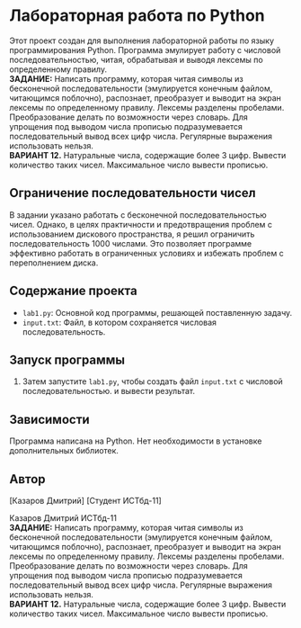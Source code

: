 # Лабораторная работа по Python

Этот проект создан для выполнения лабораторной работы по языку программирования Python. Программа эмулирует работу с числовой последовательностью, читая, обрабатывая и выводя лексемы по определенному правилу. <br>
**ЗАДАНИЕ:** Написать программу, которая читая символы из бесконечной последовательности (эмулируется конечным файлом, читающимся поблочно), распознает, преобразует и выводит на экран лексемы по определенному правилу. Лексемы разделены пробелами. Преобразование делать по возможности через словарь. Для упрощения под выводом числа прописью подразумевается последовательный вывод всех цифр числа. Регулярные выражения использовать нельзя. <br>
**ВАРИАНТ 12.** Натуральные числа, содержащие более 3 цифр. Вывести количество таких чисел. Максимальное число вывести прописью.
## Ограничение последовательности чисел

В задании указано работать с бесконечной последовательностью чисел. Однако, в целях практичности и предотвращения проблем с использованием дискового пространства, я решил ограничить последовательность 1000 числами. Это позволяет программе эффективно работать в ограниченных условиях и избежать проблем с переполнением диска.

## Содержание проекта

- `lab1.py`: Основной код программы, решающей поставленную задачу.
- `input.txt`: Файл, в котором сохраняется числовая последовательность.

## Запуск программы

1. Затем запустите `lab1.py`, чтобы создать файл `input.txt` с числовой последовательностью. и вывести результат.

## Зависимости

Программа написана на Python. Нет необходимости в установке дополнительных библиотек.

## Автор

[Казаров Дмитрий]
[Студент ИСТбд-11]




Казаров Дмитрий ИСТбд-11 <br>
**ЗАДАНИЕ:** Написать программу, которая читая символы из бесконечной последовательности (эмулируется конечным файлом, читающимся поблочно), распознает, преобразует и выводит на экран лексемы по определенному правилу. Лексемы разделены пробелами. Преобразование делать по возможности через словарь. Для упрощения под выводом числа прописью подразумевается последовательный вывод всех цифр числа. Регулярные выражения использовать нельзя. <br>
**ВАРИАНТ 12.** Натуральные числа, содержащие более 3 цифр. Вывести количество таких чисел. Максимальное число вывести прописью.
